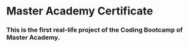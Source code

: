 # Master Academy Certificate
### This is the first real-life project of the Coding Bootcamp of Master Academy.
